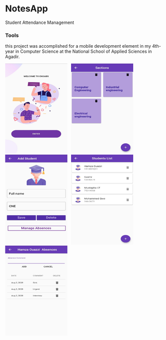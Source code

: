 # NotesApp

Student Attendance Management

### Tools

this project was accomplished for a mobile development element in my  4th-year in Computer Science at the National School of Applied Sciences in Agadir.


<img src="/assets/screenshots/1.jpg" width="200" height="290">&nbsp;&nbsp; <img src="/assets/screenshots/2.jpg" width="200" height="290">&nbsp;&nbsp;
<img src="/assets/screenshots/3.jpg" width="200" height="290">&nbsp;&nbsp; <img src="/assets/screenshots/4.jpg" width="200" height="290">&nbsp;<img src="/assets/screenshots/5.jpg" width="200" height="290">


